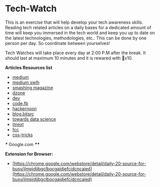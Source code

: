# Tech-Watch

This is an exercise that will help develop your tech awareness skills. Reading tech related articles on a daily bases for a dedicated amount of time will keep you immersed in the tech world and keep you up to date on the latest technologies, methodologies, etc.. This can be done by one person per day. So coordinate between yourselves!

Tech Watches will take place every day at 2:00 P.M after the break. It should last at maximum 10 minutes and it is rewared with 🔑x10.

**Articles Resources list**

* [medium](https://medium.com/)
* [medium swlh](https://medium.com/swlh)
* [smashing magazine](https://www.smashingmagazine.com/)
* [dzone](https://dzone.com/)
* [dev](https://dev.to/)
* [code.fb](https://code.fb.com/)
* [hackernoon](https://hackernoon.com/)
* [blog.bitsrc](https://blog.bitsrc.io/)
* [towards data science](https://towardsdatascience.com/)
* [itnext](https://itnext.io/)
* [fcc](https://medium.freecodecamp.org/)
* [css-tricks](https://css-tricks.com/)

_**\***_ Google.com _**\*\***_

**Extension for Browser:**

* [https://chrome.google.com/webstore/detail/daily-20-source-for-busy/jlmpjdjjbgclbocgajdjefcidcncaied](https://chrome.google.com/webstore/detail/daily-20-source-for-busy/jlmpjdjjbgclbocgajdjefcidcncaied)

